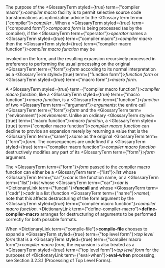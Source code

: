  



The purpose of the <GlossaryTerm styled={true} term={"compiler macro"}><i>compiler macro</i></GlossaryTerm> facility is to permit selective source code transformations as optimization advice to the <GlossaryTerm  term={"compiler"}><i>compiler</i></GlossaryTerm> . When a <GlossaryTerm styled={true} term={"compound form"}><i>compound form</i></GlossaryTerm> is being processed (as by the compiler), if the <GlossaryTerm  term={"operator"}><i>operator</i></GlossaryTerm> names a <GlossaryTerm styled={true} term={"compiler macro"}><i>compiler macro</i></GlossaryTerm> then the <GlossaryTerm styled={true} term={"compiler macro function"}><i>compiler macro function</i></GlossaryTerm> may be 



invoked on the form, and the resulting expansion recursively processed in preference to performing the usual processing on the original <GlossaryTerm  term={"form"}><i>form</i></GlossaryTerm> according to its normal interpretation as a <GlossaryTerm styled={true} term={"function form"}><i>function form</i></GlossaryTerm> or <GlossaryTerm styled={true} term={"macro form"}><i>macro form</i></GlossaryTerm>. 



A <GlossaryTerm styled={true} term={"compiler macro function"}><i>compiler macro function</i></GlossaryTerm>, like a <GlossaryTerm styled={true} term={"macro function"}><i>macro function</i></GlossaryTerm>, is a <GlossaryTerm  term={"function"}><i>function</i></GlossaryTerm> of two <GlossaryTerm  term={"argument"}><i>arguments</i></GlossaryTerm>: the entire call <GlossaryTerm  term={"form"}><i>form</i></GlossaryTerm> and the <GlossaryTerm  term={"environment"}><i>environment</i></GlossaryTerm>. Unlike an ordinary <GlossaryTerm styled={true} term={"macro function"}><i>macro function</i></GlossaryTerm>, a <GlossaryTerm styled={true} term={"compiler macro function"}><i>compiler macro function</i></GlossaryTerm> can decline to provide an expansion merely by returning a value that is the <GlossaryTerm  term={"same"}><i>same</i></GlossaryTerm> as the original <GlossaryTerm  term={"form"}><i>form</i></GlossaryTerm>. The consequences are undefined if a <GlossaryTerm styled={true} term={"compiler macro function"}><i>compiler macro function</i></GlossaryTerm> destructively modifies any part of its <GlossaryTerm  term={"form"}><i>form</i></GlossaryTerm> argument. 



The <GlossaryTerm  term={"form"}><i>form</i></GlossaryTerm> passed to the compiler macro function can either be a <GlossaryTerm  term={"list"}><i>list</i></GlossaryTerm> whose <GlossaryTerm  term={"car"}><i>car</i></GlossaryTerm> is the function name, or a <GlossaryTerm  term={"list"}><i>list</i></GlossaryTerm> whose <GlossaryTerm  term={"car"}><i>car</i></GlossaryTerm> is <DictionaryLink  term={"funcall"}><b>funcall</b></DictionaryLink> and whose <GlossaryTerm  term={"cadr"}><i>cadr</i></GlossaryTerm> is a list (function <GlossaryTerm  term={"name"}><i>name</i></GlossaryTerm>); note that this affects destructuring of the form argument by the <GlossaryTerm styled={true} term={"compiler macro function"}><i>compiler macro function</i></GlossaryTerm>. <DictionaryLink  term={"define-compiler-macro"}><b>define-compiler-macro</b></DictionaryLink> arranges for destructuring of arguments to be performed correctly for both possible formats. 



When <DictionaryLink  term={"compile-file"}><b>compile-file</b></DictionaryLink> chooses to expand a <GlossaryTerm styled={true} term={"top level form"}><i>top level form</i></GlossaryTerm> that is a <GlossaryTerm styled={true} term={"compiler macro form"}><i>compiler macro form</i></GlossaryTerm>, the expansion is also treated as a <GlossaryTerm styled={true} term={"top level form"}><i>top level form</i></GlossaryTerm> for the purposes of <DictionaryLink  term={"eval-when"}><b>eval-when</b></DictionaryLink> processing; see Section 3.2.3.1 (Processing of Top Level Forms). 



